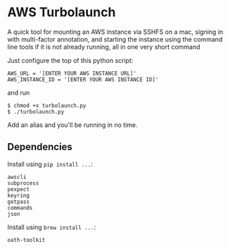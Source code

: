 # AWS Turbolaunch
A quick tool for mounting an AWS instance via SSHFS on a mac, signing in with multi-factor annotation, and starting the instance using the command line tools if it is not already running, all in one very short command

Just configure the top of this python script:

```
AWS_URL = '[ENTER YOUR AWS INSTANCE URL]'
AWS_INSTANCE_ID = '[ENTER YOUR AWS INSTANCE ID]'
```

and run

```
$ chmod +x turbolaunch.py
$ ./turbolaunch.py
```

Add an alias and you'll be running in no time.

## Dependencies

Install using `pip install ...`:

```
awscli
subprocess
pexpect
keyring
getpass
commands
json
```

Install using `brew install ...`:

```
oath-toolkit
```
